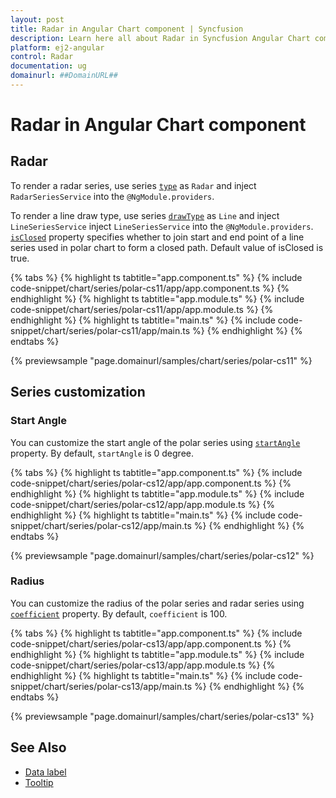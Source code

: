 ```yaml
---
layout: post
title: Radar in Angular Chart component | Syncfusion
description: Learn here all about Radar in Syncfusion Angular Chart component of Syncfusion Essential JS 2 and more.
platform: ej2-angular
control: Radar
documentation: ug
domainurl: ##DomainURL##
---
```


# Radar in Angular Chart component

## Radar

To render a radar series, use series [`type`](https://ej2.syncfusion.com/angular/documentation/api/chart/seriesModel#type) as `Radar` and inject `RadarSeriesService` into the `@NgModule.providers`.

To render a line draw type, use series [`drawType`](https://ej2.syncfusion.com/angular/documentation/api/chart/seriesModel#drawtype) as `Line` and inject `LineSeriesService` inject `LineSeriesService`  into the `@NgModule.providers`. [`isClosed`](https://ej2.syncfusion.com/angular/documentation/api/chart/seriesModel#isclosed) property specifies whether to join start and end point of a line series used in polar chart to form a closed path. Default value of isClosed is true.

{% tabs %}
{% highlight ts tabtitle="app.component.ts" %}
{% include code-snippet/chart/series/polar-cs11/app/app.component.ts %}
{% endhighlight %}
{% highlight ts tabtitle="app.module.ts" %}
{% include code-snippet/chart/series/polar-cs11/app/app.module.ts %}
{% endhighlight %}
{% highlight ts tabtitle="main.ts" %}
{% include code-snippet/chart/series/polar-cs11/app/main.ts %}
{% endhighlight %}
{% endtabs %}
  
{% previewsample "page.domainurl/samples/chart/series/polar-cs11" %}

## Series customization

### Start Angle

You can customize the start angle of the polar series using [`startAngle`](https://ej2.syncfusion.com/angular/documentation/api/chart/axis#startangle) property. By default, `startAngle` is 0 degree.

{% tabs %}
{% highlight ts tabtitle="app.component.ts" %}
{% include code-snippet/chart/series/polar-cs12/app/app.component.ts %}
{% endhighlight %}
{% highlight ts tabtitle="app.module.ts" %}
{% include code-snippet/chart/series/polar-cs12/app/app.module.ts %}
{% endhighlight %}
{% highlight ts tabtitle="main.ts" %}
{% include code-snippet/chart/series/polar-cs12/app/main.ts %}
{% endhighlight %}
{% endtabs %}
  
{% previewsample "page.domainurl/samples/chart/series/polar-cs12" %}

### Radius

You can customize the radius of the polar series and radar series using [`coefficient`](https://ej2.syncfusion.com/angular/documentation/api/chart/axis#coefficient) property. By default, `coefficient` is 100.

{% tabs %}
{% highlight ts tabtitle="app.component.ts" %}
{% include code-snippet/chart/series/polar-cs13/app/app.component.ts %}
{% endhighlight %}
{% highlight ts tabtitle="app.module.ts" %}
{% include code-snippet/chart/series/polar-cs13/app/app.module.ts %}
{% endhighlight %}
{% highlight ts tabtitle="main.ts" %}
{% include code-snippet/chart/series/polar-cs13/app/main.ts %}
{% endhighlight %}
{% endtabs %}
  
{% previewsample "page.domainurl/samples/chart/series/polar-cs13" %}

## See Also

* [Data label](../data-labels/)
* [Tooltip](../tool-tip/)